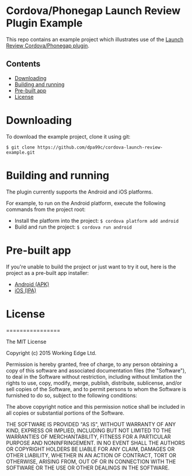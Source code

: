 Cordova/Phonegap Launch Review Plugin Example
==========================================

This repo contains an example project which illustrates use of the [Launch Review Cordova/Phonegap plugin](https://github.com/dpa99c/cordova-launch-review).


## Contents
* [Downloading](#downloading)
* [Building and running](#building-and-running)
* [Pre-built app](#pre-built-app)
* [License](#license)
 
# Downloading

To download the example project, clone it using git:

    $ git clone https://github.com/dpa99c/cordova-launch-review-example.git

# Building and running

The plugin currently supports the Android and iOS platforms.

For example, to run on the Android platform, execute the following commands from the project root:

- Install the platform into the project: `$ cordova platform add android`
- Build and run the project: `$ cordova run android`

# Pre-built app
If you're unable to build the project or just want to try it out, here is the project as a pre-built app installer:

- [Android (APK)](build/cordova-launch-review-example.apk)
- [iOS (IPA)](build/cordova-launch-review-example.ipa)


# License
================

The MIT License

Copyright (c) 2015 Working Edge Ltd.

Permission is hereby granted, free of charge, to any person obtaining a copy
of this software and associated documentation files (the "Software"), to deal
in the Software without restriction, including without limitation the rights
to use, copy, modify, merge, publish, distribute, sublicense, and/or sell
copies of the Software, and to permit persons to whom the Software is
furnished to do so, subject to the following conditions:

The above copyright notice and this permission notice shall be included in
all copies or substantial portions of the Software.

THE SOFTWARE IS PROVIDED "AS IS", WITHOUT WARRANTY OF ANY KIND, EXPRESS OR
IMPLIED, INCLUDING BUT NOT LIMITED TO THE WARRANTIES OF MERCHANTABILITY,
FITNESS FOR A PARTICULAR PURPOSE AND NONINFRINGEMENT. IN NO EVENT SHALL THE
AUTHORS OR COPYRIGHT HOLDERS BE LIABLE FOR ANY CLAIM, DAMAGES OR OTHER
LIABILITY, WHETHER IN AN ACTION OF CONTRACT, TORT OR OTHERWISE, ARISING FROM,
OUT OF OR IN CONNECTION WITH THE SOFTWARE OR THE USE OR OTHER DEALINGS IN
THE SOFTWARE.